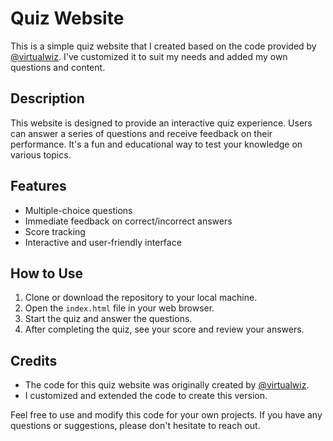 # Quiz Website

This is a simple quiz website that I created based on the code provided by [@virtualwiz](https://codepen.io/virtualwiz/pen/JjvygYQ). I've customized it to suit my needs and added my own questions and content.

## Description

This website is designed to provide an interactive quiz experience. Users can answer a series of questions and receive feedback on their performance. It's a fun and educational way to test your knowledge on various topics.

## Features

- Multiple-choice questions
- Immediate feedback on correct/incorrect answers
- Score tracking
- Interactive and user-friendly interface

## How to Use

1. Clone or download the repository to your local machine.
2. Open the `index.html` file in your web browser.
3. Start the quiz and answer the questions.
4. After completing the quiz, see your score and review your answers.

## Credits

- The code for this quiz website was originally created by [@virtualwiz](https://codepen.io/virtualwiz/pen/JjvygYQ).
- I customized and extended the code to create this version.

Feel free to use and modify this code for your own projects. If you have any questions or suggestions, please don't hesitate to reach out.
